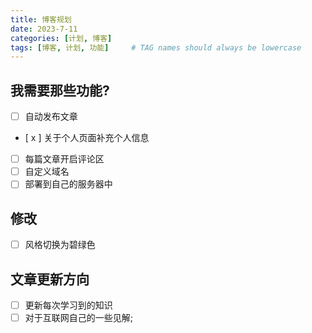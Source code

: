 ```yaml
---
title: 博客规划
date: 2023-7-11
categories: [计划, 博客]
tags: [博客, 计划, 功能]     # TAG names should always be lowercase
---
```


## 我需要那些功能?
- [ ] 自动发布文章
- [ x ] 关于个人页面补充个人信息
- [ ] 每篇文章开启评论区
- [ ] 自定义域名
- [ ] 部署到自己的服务器中

## 修改
- [ ] 风格切换为碧绿色

## 文章更新方向
- [ ] 更新每次学习到的知识
- [ ] 对于互联网自己的一些见解;